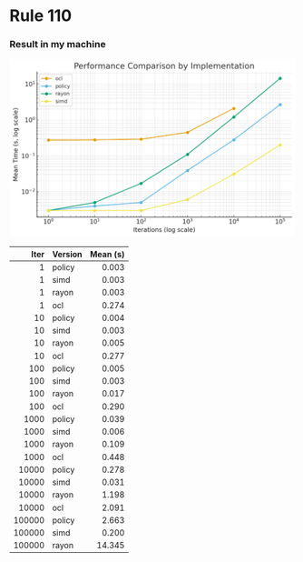 # Rule 110

### Result in my machine

![](doc/output.png)

| Iter | Version | Mean (s) |
|-----:|:--------|---------:|
| 1 | policy | 0.003 |
| 1 | simd | 0.003 |
| 1 | rayon | 0.003 |
| 1 | ocl | 0.274 |
| 10 | policy | 0.004 |
| 10 | simd | 0.003 |
| 10 | rayon | 0.005 |
| 10 | ocl | 0.277 |
| 100 | policy | 0.005 |
| 100 | simd | 0.003 |
| 100 | rayon | 0.017 |
| 100 | ocl | 0.290 |
| 1000 | policy | 0.039 |
| 1000 | simd | 0.006 |
| 1000 | rayon | 0.109 |
| 1000 | ocl | 0.448 |
| 10000 | policy | 0.278 |
| 10000 | simd | 0.031 |
| 10000 | rayon | 1.198 |
| 10000 | ocl | 2.091 |
| 100000 | policy | 2.663 |
| 100000 | simd | 0.200 |
| 100000 | rayon | 14.345 |
